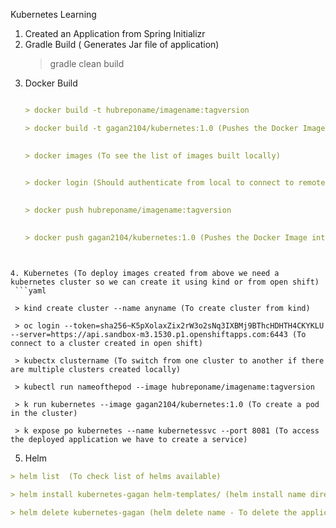 Kubernetes Learning

1. Created an Application from Spring Initializr
2. Gradle Build ( Generates Jar file of application)
   > gradle clean build
3. Docker Build 
   ```yaml
   
   > docker build -t hubreponame/imagename:tagversion
   
   > docker build -t gagan2104/kubernetes:1.0 (Pushes the Docker Image from local docker registry to remote docker hub
    
   
   > docker images (To see the list of images built locally)
 

   > docker login (Should authenticate from local to connect to remote docker hub)
 

   > docker push hubreponame/imagename:tagversion
 

   > docker push gagan2104/kubernetes:1.0 (Pushes the Docker Image into remote Docker Hub)
  ```
   
   
4. Kubernetes (To deploy images created from above we need a kubernetes cluster so we can create it using kind or from open shift)
   ```yaml
 
   > kind create cluster --name anyname (To create cluster from kind)
   
   > oc login --token=sha256~K5pXolaxZix2rW3o2sNq3IXBMj9BThcHDHTH4CKYKLU --server=https://api.sandbox-m3.1530.p1.openshiftapps.com:6443 (To connect to a cluster created in open shift)
   
   > kubectx clustername (To switch from one cluster to another if there are multiple clusters created locally)
   
   > kubectl run nameofthepod --image hubreponame/imagename:tagversion
   
   > k run kubernetes --image gagan2104/kubernetes:1.0 (To create a pod in the cluster)
   
   > k expose po kubernetes --name kubernetessvc --port 8081 (To access the deployed application we have to create a service)
   ```
5. Helm
  ```yaml
  > helm list  (To check list of helms available)
  
  > helm install kubernetes-gagan helm-templates/ (helm install name directory - To create a package of all yaml files to run at a single time)
  
  > helm delete kubernetes-gagan (helm delete name - To delete the application installed from helm

```

 


